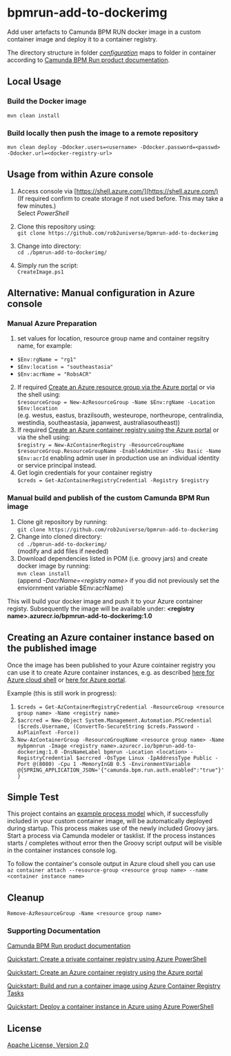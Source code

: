 # bpmrun-add-to-dockerimg
Add user artefacts to Camunda BPM RUN docker image in a custom container image and deploy it to a container registry.

The directory structure in folder [*configuration*](./configuration) maps to folder in container according to [Camunda BPM Run product documentation](https://docs.camunda.org/manual/latest/user-guide/camunda-bpm-run/).

## Local Usage

### Build the Docker image

`mvn clean install`
### Build locally then push the image to a remote repository

`mvn clean deploy -Ddocker.users=<username> -Ddocker.password=<passwd> -Ddocker.url=<docker-registry-url>`
## Usage from within Azure console

1. Access console via [https://shell.azure.com/](https://shell.azure.com/)  
   (If required confirm to create storage if not used before. This may take a few minutes.)  
   Select *PowerShell*
1. Clone this repository using:  
    `git clone https://github.com/rob2universe/bpmrun-add-to-dockerimg`
2. Change into directory:  
   `cd ./bpmrun-add-to-dockerimg/`

3. Simply run the script:   
   `CreateImage.ps1`

## Alternative: Manual configuration in Azure console
### Manual Azure Preparation
1. set values for location, resource group name and container regsitry name, for example:   
  - `$Env:rgName = "rg1"`   
  - `$Env:location = "southeastasia"`   
  - `$Env:acrName = "RobsACR"`
2. If required [Create an Azure resource group via the Azure portal](https://docs.microsoft.com/en-us/azure/azure-resource-manager/management/manage-resource-groups-portal) or via the shell using:   
`$resourceGroup = New-AzResourceGroup -Name $Env:rgName -Location $Env:location`  
(e.g. westus, eastus, brazilsouth, westeurope, northeurope, centralindia, westindia, southeastasia, japanwest, australiasoutheast))
3. If required [Create an Azure container registry using the Azure portal](https://docs.microsoft.com/en-us/azure/container-registry/container-registry-get-started-portal) or via the shell using:  
  `$registry = New-AzContainerRegistry -ResourceGroupName $resourceGroup.ResourceGroupName -EnableAdminUser -Sku Basic -Name $Env:acrId`
 enabling admin user in production use an individual identity or service principal instead.   
 4. Get login credentials for your container registry  
`$creds = Get-AzContainerRegistryCredential -Registry $registry`

### Manual build and publish of the custom Camunda BPM Run image
  
1. Clone git repository by running:  
   `git clone https://github.com/rob2universe/bpmrun-add-to-dockerimg`
2. Change into cloned directory:  
    `cd ./bpmrun-add-to-dockerimg/`   
    (modify and add files if needed)
3. Download dependencies listed in POM (i.e. groovy jars) and create docker image by running:   
   `mvn clean install`  
   (append *-DacrName=\<registry name>* if you did not previously set the enviornment variable $Env:acrName)   

This will build your docker image and push it to your Azure container registy. Subsequently the image will be available under: **\<registry name>.azurecr.io/bpmrun-add-to-dockerimg:1.0**

## Creating an Azure container instance based on the published image
Once the image has been published to your Azure cointainer registry you can use it to create Azure container instances, e.g. as described [here for Azure cloud shell](
https://medium.com/@robert.emsbach/deploying-camunda-bpm-to-azure-container-service-via-cli-in-5-minutes-cab7fd14e50c) or [here for Azure portal](https://medium.com/@robert.emsbach/anyone-can-run-camunda-bpm-on-azure-in-10-minutes-4b4055cc8e9).

Example (this is still work in progress):
1. `$creds = Get-AzContainerRegistryCredential -ResourceGroup <resource group name> -Name <registry name>`  
2. `$acrcred = New-Object System.Management.Automation.PSCredential ($creds.Username, (ConvertTo-SecureString $creds.Password -AsPlainText -Force))`
3. `New-AzContainerGroup -ResourceGroupName <resource group name> -Name mybpmnrun -Image <registry name>.azurecr.io/bpmrun-add-to-dockerimg:1.0 -DnsNameLabel bpmrun -Location <location> -RegistryCredential $acrcred -OsType Linux -IpAddressType Public -Port @(8080) -Cpu 1 -MemoryInGB 0.5 -EnvironmentVariable @{SPRING_APPLICATION_JSON='{"camunda.bpm.run.auth.enabled":"true"}'}`

## Simple Test
This project contains an [example process model](./configuration/resources/groovyprocess.bpmn) which, if successfully included in your custom container image, will be automatically deployed during startup. This process makes use of the newly included Groovy jars. Start a process via Camunda modeler or tasklist. If the process instances starts / completes without error then the Groovy script output will be visible in the container instances console log.

To follow the container's console output in Azure cloud shell you can use  
`az container attach --resource-group <resource group name> --name <container instance name>`

## Cleanup

`Remove-AzResourceGroup -Name <resource group name>`

### Supporting Documentation
 [Camunda BPM Run product documentation](https://docs.camunda.org/manual/latest/user-guide/camunda-bpm-run/)

[Quickstart: Create a private container registry using Azure PowerShell](https://docs.microsoft.com/en-us/azure/container-registry/container-registry-get-started-powershell)

[Quickstart: Create an Azure container registry using the Azure portal](https://docs.microsoft.com/en-us/azure/container-registry/container-registry-get-started-portal)

 [Quickstart: Build and run a container image using Azure Container Registry Tasks](https://docs.microsoft.com/en-us/azure/container-registry/container-registry-tutorial-quick-task)

 [Quickstart: Deploy a container instance in Azure using Azure PowerShell](https://docs.microsoft.com/en-us/azure/container-instances/container-instances-quickstart-powershell)

## License

[Apache License, Version 2.0](http://www.apache.org/licenses/LICENSE-2.0)


